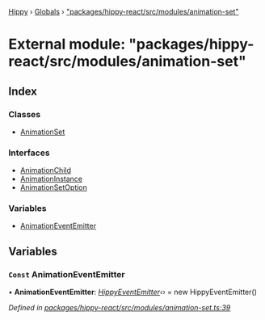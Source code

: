 [Hippy](../README.md) › [Globals](../globals.md) › ["packages/hippy-react/src/modules/animation-set"](_packages_hippy_react_src_modules_animation_set_.md)

# External module: "packages/hippy-react/src/modules/animation-set"

## Index

### Classes

* [AnimationSet](../classes/_packages_hippy_react_src_modules_animation_set_.animationset.md)

### Interfaces

* [AnimationChild](../interfaces/_packages_hippy_react_src_modules_animation_set_.animationchild.md)
* [AnimationInstance](../interfaces/_packages_hippy_react_src_modules_animation_set_.animationinstance.md)
* [AnimationSetOption](../interfaces/_packages_hippy_react_src_modules_animation_set_.animationsetoption.md)

### Variables

* [AnimationEventEmitter](_packages_hippy_react_src_modules_animation_set_.md#const-animationeventemitter)

## Variables

### `Const` AnimationEventEmitter

• **AnimationEventEmitter**: *[HippyEventEmitter](../classes/_packages_hippy_react_src_events_emitter_.hippyeventemitter.md)‹›* =  new HippyEventEmitter()

*Defined in [packages/hippy-react/src/modules/animation-set.ts:39](https://github.com/jeromehan/Hippy/blob/6216275/packages/hippy-react/src/modules/animation-set.ts#L39)*
